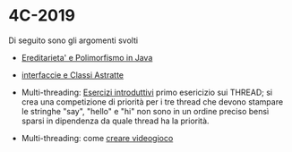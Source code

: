 # 4C-2019
Di seguito sono gli argomenti svolti
* [Ereditarieta' e Polimorfismo in Java](https://github.com/Prof-Matteo-Palitto-Peano/Java-Lesson-inheritance)
* [interfaccie e Classi Astratte](https://github.com/Prof-Matteo-Palitto-Peano/Java-Interface-AbstractClass-Magazzino)
* Multi-threading: [Esercizi introduttivi](https://github.com/Prof-Matteo-Palitto-Peano/4C-2019/wiki/ESERCIZI-intorduttivi-al-MULTI-THREADING)
primo esericizio sui THREAD;
si crea una competizione di priorità per i tre thread che devono stampare le stringhe "say", "hello" e "hi" non sono in un ordine preciso bensì sparsi in dipendenza da quale thread ha la priorità.


* Multi-threading: come [creare videogioco](https://www.youtube.com/watch?v=yczPNkDRnnY)
